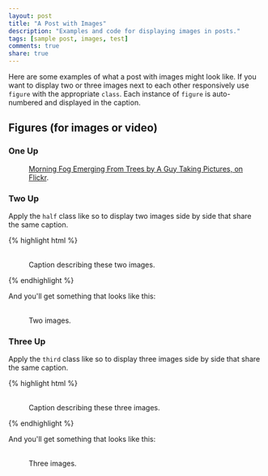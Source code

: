 ```yaml
---
layout: post
title: "A Post with Images"
description: "Examples and code for displaying images in posts."
tags: [sample post, images, test]
comments: true
share: true
---
```


Here are some examples of what a post with images might look like. If you want to display two or three images next to each other responsively use `figure` with the appropriate `class`. Each instance of `figure` is auto-numbered and displayed in the caption.

## Figures (for images or video)

### One Up

<figure>
        <a href="http://farm9.staticflickr.com/8426/7758832526_cc8f681e48_b.jpg"><img src="http://farm9.staticflickr.com/8426/7758832526_cc8f681e48_c.jpg" alt=""></a>
        <figcaption><a href="http://www.flickr.com/photos/80901381@N04/7758832526/" title="Morning Fog Emerging From Trees by A Guy Taking Pictures, on Flickr">Morning Fog Emerging From Trees by A Guy Taking Pictures, on Flickr</a>.</figcaption>
</figure>

### Two Up

Apply the `half` class like so to display two images side by side that share the same caption.

{% highlight html %}
<figure class="half">
        <img src="/images/image-filename-1.jpg" alt="">
        <img src="/images/image-filename-2.jpg" alt="">
        <figcaption>Caption describing these two images.</figcaption>
</figure>
{% endhighlight %}

And you'll get something that looks like this:

<figure class="half">
        <a href="http://placehold.it/1200x600.jpg"><img src="http://placehold.it/600x300.jpg" alt=""></a>
        <a href="http://placehold.it/1200x600.jpg"><img src="http://placehold.it/600x300.jpg" alt=""></a>
        <img src="http://placehold.it/600x300.jpg" alt="">
        <img src="http://placehold.it/600x300.jpg" alt="">
        <figcaption>Two images.</figcaption>
</figure>

### Three Up

Apply the `third` class like so to display three images side by side that share the same caption.

{% highlight html %}
<figure class="third">
        <a href="http://placehold.it/1200x600.jpg"><img src="http://placehold.it/600x300.jpg" alt=""></a>
        <a href="http://placehold.it/1200x600.jpg"><img src="http://placehold.it/600x300.jpg" alt=""></a>
        <a href="http://placehold.it/1200x600.jpg"><img src="http://placehold.it/600x300.jpg" alt=""></a>
        <figcaption>Caption describing these three images.</figcaption>
</figure>
{% endhighlight %}

And you'll get something that looks like this:

<figure class="third">
        <a href="http://placehold.it/1200x600.jpg"><img src="http://placehold.it/600x300.jpg" alt=""></a>
        <a href="http://placehold.it/1200x600.jpg"><img src="http://placehold.it/600x300.jpg" alt=""></a>
        <a href="http://placehold.it/1200x600.jpg"><img src="http://placehold.it/600x300.jpg" alt=""></a>
        <a href="http://placehold.it/1200x600.jpg"><img src="http://placehold.it/600x300.jpg" alt=""></a>
        <a href="http://placehold.it/1200x600.jpg"><img src="http://placehold.it/600x300.jpg" alt=""></a>
        <a href="http://placehold.it/1200x600.jpg"><img src="http://placehold.it/600x300.jpg" alt=""></a>
        <figcaption>Three images.</figcaption>
</figure>
